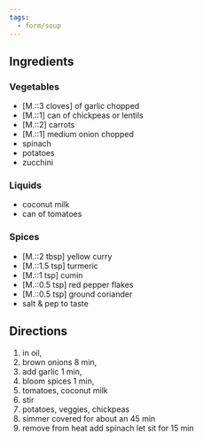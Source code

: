 ```yaml
---
tags:
  - form/soup
---
```


## Ingredients

### Vegetables
- [M.::3 cloves] of garlic chopped
- [M.::1] can of chickpeas or lentils
- [M.::2] carrots
- [M.::1] medium onion chopped
- spinach
- potatoes
- zucchini

### Liquids
- coconut milk
- can of tomatoes

### Spices
- [M.::2 tbsp] yellow curry
- [M.::1.5 tsp] turmeric
- [M.::1 tsp] cumin
- [M.::0.5 tsp] red pepper flakes
- [M.::0.5 tsp] ground coriander
- salt & pep to taste

## Directions

1. in oil,
2. brown onions 8 min, 
3. add garlic 1 min, 
4. bloom spices 1 min, 
5. tomatoes, coconut milk
6. stir
7. potatoes, veggies, chickpeas
8. simmer covered for about an 45 min
9. remove from heat add spinach let sit for 15 min